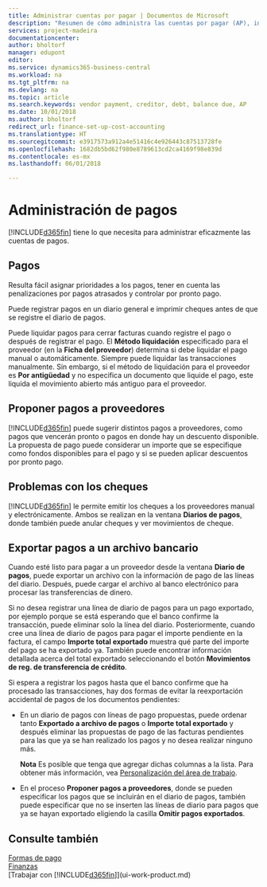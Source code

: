 ```yaml
---
title: Administrar cuentas por pagar | Documentos de Microsoft
description: "Resumen de cómo administra las cuentas por pagar (AP), incluidos los pagos de proveedor, acreedores, deuda y saldo vencido."
services: project-madeira
documentationcenter: 
author: bholtorf
manager: edupont
editor: 
ms.service: dynamics365-business-central
ms.workload: na
ms.tgt_pltfrm: na
ms.devlang: na
ms.topic: article
ms.search.keywords: vendor payment, creditor, debt, balance due, AP
ms.date: 10/01/2018
ms.author: bholtorf
redirect_url: finance-set-up-cost-accounting
ms.translationtype: HT
ms.sourcegitcommit: e3917573a912a4e51416c4e926443c87513728fe
ms.openlocfilehash: 1682db5bd62f980e8789613cd2ca4169f98e839d
ms.contentlocale: es-mx
ms.lasthandoff: 06/01/2018

---
```

# <a name="managing-payables"></a>Administración de pagos
[!INCLUDE[d365fin](includes/d365fin_md.md)] tiene lo que necesita para administrar eficazmente las cuentas de pagos.  

## <a name="payments"></a>Pagos
Resulta fácil asignar prioridades a los pagos, tener en cuenta las penalizaciones por pagos atrasados y controlar por pronto pago.

Puede registrar pagos en un diario general e imprimir cheques antes de que se registre el diario de pagos.

Puede liquidar pagos para cerrar facturas cuando registre el pago o después de registrar el pago. El **Método liquidación** especificado para el proveedor (en la **Ficha del proveedor**) determina si debe liquidar el pago manual o automáticamente. Siempre puede liquidar las transacciones manualmente. Sin embargo, si el método de liquidación para el proveedor es **Por antigüedad** y no especifica un documento que liquide el pago, este liquida el movimiento abierto más antiguo para el proveedor.

## <a name="suggest-vendor-payments"></a>Proponer pagos a proveedores
[!INCLUDE[d365fin](includes/d365fin_md.md)] puede sugerir distintos pagos a proveedores, como pagos que vencerán pronto o pagos en donde hay un descuento disponible. La propuesta de pago puede considerar un importe que se especifique como fondos disponibles para el pago y si se pueden aplicar descuentos por pronto pago.

## <a name="issue-checks"></a>Problemas con los cheques
[!INCLUDE[d365fin](includes/d365fin_md.md)] le permite emitir los cheques a los proveedores manual y electrónicamente. Ambos se realizan en la ventana **Diarios de pagos**, donde también puede anular cheques y ver movimientos de cheque.

## <a name="export-payments-to-a-bank-file"></a>Exportar pagos a un archivo bancario
Cuando esté listo para pagar a un proveedor desde la ventana **Diario de pagos**, puede exportar un archivo con la información de pago de las líneas del diario. Después, puede cargar el archivo al banco electrónico para procesar las transferencias de dinero.

Si no desea registrar una línea de diario de pagos para un pago exportado, por ejemplo porque se está esperando que el banco confirme la transacción, puede eliminar solo la línea del diario. Posteriormente, cuando cree una línea de diario de pagos para pagar el importe pendiente en la factura, el campo **Importe total exportado** muestra qué parte del importe del pago se ha exportado ya. También puede encontrar información detallada acerca del total exportado seleccionando el botón **Movimientos de reg. de transferencia de crédito**.

Si espera a registrar los pagos hasta que el banco confirme que ha procesado las transacciones, hay dos formas de evitar la reexportación accidental de pagos de los documentos pendientes:  

* En un diario de pagos con líneas de pago propuestas, puede ordenar tanto **Exportado a archivo de pagos** o **Importe total exportado** y después eliminar las propuestas de pago de las facturas pendientes para las que ya se han realizado los pagos y no desea realizar ninguno más.

    **Nota** Es posible que tenga que agregar dichas columnas a la lista. Para obtener más información, vea [Personalización del área de trabajo](ui-personalization-user.md).  
* En el proceso **Proponer pagos a proveedores**, donde se pueden especificar los pagos que se incluirán en el diario de pagos, también puede especificar que no se inserten las líneas de diario para pagos que ya se hayan exportado eligiendo la casilla **Omitir pagos exportados**.

## <a name="see-also"></a>Consulte también
[Formas de pago](finance-payment-methods.md)  
[Finanzas](finance.md)  
[Trabajar con [!INCLUDE[d365fin](includes/d365fin_md.md)]](ui-work-product.md)

